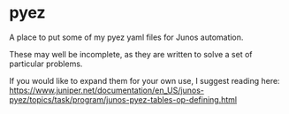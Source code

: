 # pyez
A place to put some of my pyez yaml files for Junos automation.

These may well be incomplete, as they are written to solve a set of particular problems. 

If you would like to expand them for your own use, I suggest reading here: https://www.juniper.net/documentation/en_US/junos-pyez/topics/task/program/junos-pyez-tables-op-defining.html
